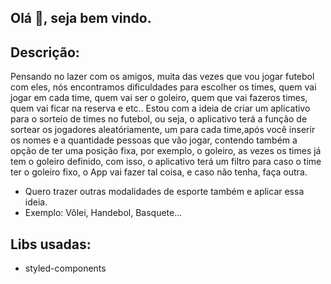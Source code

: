 ## Olá 👋, seja bem vindo.

## Descrição:
Pensando no lazer com os amigos, muita das vezes que vou jogar futebol com eles, nós encontramos dificuldades 
para escolher os times, quem vai jogar em cada time, quem vai ser o goleiro, quem que vai fazeros times, quem 
vai ficar na reserva e etc.. Estou com a ideia de criar um aplicativo para o sorteio de times no futebol,
ou seja, o aplicativo terá a função de sortear os jogadores aleatóriamente, um para cada time,após você 
inserir os nomes e a quantidade pessoas que vão jogar, contendo também a opção de ter uma posição fixa, 
por exemplo, o goleiro, as vezes os times já tem o goleiro definido, com isso, o aplicativo terá um filtro 
para caso o time ter o goleiro fixo, o App vai fazer tal coisa, e caso não tenha, faça outra.

* Quero trazer outras modalidades de esporte também e aplicar essa ideia. 
* Exemplo: Vôlei, Handebol, Basquete...

## Libs usadas:
* styled-components
